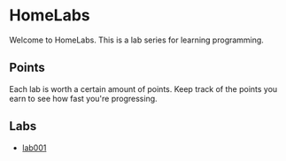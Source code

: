 # HomeLabs

Welcome to HomeLabs. This is a lab series for learning programming.

## Points

Each lab is worth a certain amount of points. Keep track of the points
you earn to see how fast you're progressing.

## Labs

* [lab001](./lab001/README.md)
